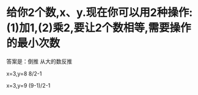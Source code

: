 # 给你2个数,x、y.现在你可以用2种操作:(1)加1,(2)乘2,要让2个数相等,需要操作的最小次数

 答案是：倒推
 从大的数反推

x=3,y=8
8/2-1

x=3,y=9
(9-1)/2-1

 

